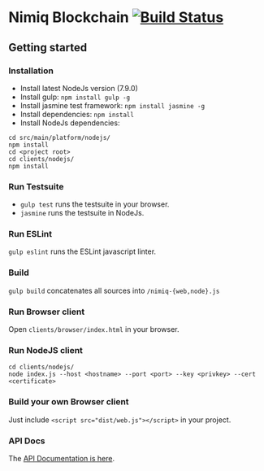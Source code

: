 # Nimiq Blockchain [![Build Status](https://travis-ci.com/nimiq-network/core.svg?token=euFrib9MJMN33MCBswws&branch=master)](https://travis-ci.com/nimiq-network/core)

## Getting started 

### Installation
- Install latest NodeJs version (7.9.0)
- Install gulp: `npm install gulp -g`
- Install jasmine test framework: `npm install jasmine -g`
- Install dependencies: `npm install`
- Install NodeJs dependencies:
```
cd src/main/platform/nodejs/
npm install
cd <project root>
cd clients/nodejs/
npm install
```

### Run Testsuite
- `gulp test` runs the testsuite in your browser.
- `jasmine` runs the testsuite in NodeJs.

### Run ESLint
`gulp eslint` runs the ESLint javascript linter.

### Build
`gulp build` concatenates all sources into `/nimiq-{web,node}.js`

### Run Browser client
Open `clients/browser/index.html` in your browser.

### Run NodeJS client
```
cd clients/nodejs/
node index.js --host <hostname> --port <port> --key <privkey> --cert <certificate>
```

### Build your own Browser client
Just include ```<script src="dist/web.js"></script>``` in your project.

### API Docs 
The [API Documentation is here](dist/api-documentation.md).
